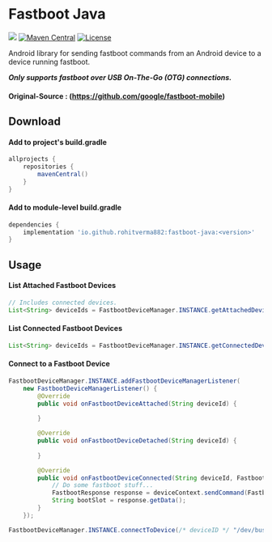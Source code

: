 # Fastboot Java
[![](https://img.shields.io/badge/Minimum%20Sdk-24-00BCD4)](https://github.com/RohitVermaOP/fastboot-java)
[![Maven Central](https://img.shields.io/maven-central/v/io.github.rohitverma882/fastboot-java.svg?label=Maven%20Central)](https://search.maven.org/artifact/io.github.rohitverma882/fastboot-java)
[![License](https://img.shields.io/badge/License-Apache_2.0-blue.svg)](./LICENSE)

Android library for sending fastboot commands from an Android device to a device running fastboot.

***Only supports fastboot over USB On-The-Go (OTG) connections.***

#### Original-Source : (https://github.com/google/fastboot-mobile)

## Download

#### Add to project's build.gradle
```gradle
allprojects {
    repositories {
        mavenCentral()
    }
}
```

#### Add to module-level build.gradle
```gradle
dependencies {
    implementation 'io.github.rohitverma882:fastboot-java:<version>'
}
```

## Usage
#### List Attached Fastboot Devices
```java
// Includes connected devices.
List<String> deviceIds = FastbootDeviceManager.INSTANCE.getAttachedDeviceIds();
```

#### List Connected Fastboot Devices
```java
List<String> deviceIds = FastbootDeviceManager.INSTANCE.getConnectedDeviceIds();
```

#### Connect to a Fastboot Device
```java
FastbootDeviceManager.INSTANCE.addFastbootDeviceManagerListener(
    new FastbootDeviceManagerListener() {
        @Override
        public void onFastbootDeviceAttached(String deviceId) {
            
        }

        @Override
        public void onFastbootDeviceDetached(String deviceId) {
            
        }

        @Override
        public void onFastbootDeviceConnected(String deviceId, FastbootDeviceContext deviceContext) {
            // Do some fastboot stuff...
            FastbootResponse response = deviceContext.sendCommand(FastbootCommand.getVar("current-slot"));
            String bootSlot = response.getData();
        }
    });

FastbootDeviceManager.INSTANCE.connectToDevice(/* deviceID */ "/dev/bus/usb/100/102");
```
